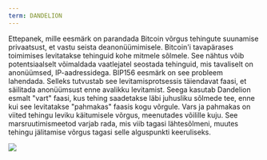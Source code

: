 ```yaml
---
term: DANDELION
---
```


Ettepanek, mille eesmärk on parandada Bitcoin võrgus tehingute suunamise privaatsust, et vastu seista deanonüümimisele. Bitcoin'i tavapärases toimimises levitatakse tehinguid kohe mitmele sõlmele. See nähtus võib potentsiaalselt võimaldada vaatlejatel seostada tehinguid, mis tavaliselt on anonüümsed, IP-aadressidega. BIP156 eesmärk on see probleem lahendada. Selleks tutvustab see levitamisprotsessis täiendavat faasi, et säilitada anonüümsust enne avalikku levitamist. Seega kasutab Dandelion esmalt "vart" faasi, kus tehing saadetakse läbi juhusliku sõlmede tee, enne kui see levitatakse "pahmakas" faasis kogu võrgule. Vars ja pahmakas on viited tehingu leviku käitumisele võrgus, meenutades võilille kuju. See marsruutimismeetod varjab rada, mis viib tagasi lähtesõlmeni, muutes tehingu jälitamise võrgus tagasi selle alguspunkti keeruliseks.

![](../../dictionnaire/assets/36.png)